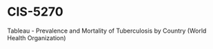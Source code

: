 # CIS-5270
Tableau - Prevalence and Mortality of Tuberculosis by Country (World Health Organization)

